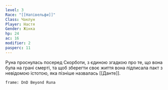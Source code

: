 ```yaml
---
level: 3
Race: "[[Напівельфи]]"
Class: Чаклун
Player: Настя
Gender: Жінка
hp: 24
ac: 16
modifier: 2
pasperc: 11
---
```

Руна проснулась посеред Скорботи, з єдиною згадкою про те, що вона була на грані смерті, та щоб зберегти своє життя вона підписала пакт з невідомою істотою, яка пізніше назвалась [[Данте]]. 
```custom-frames
frame: DnD Beyond Runa
```